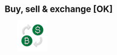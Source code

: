 # Buy, sell & exchange \[OK]

<figure><img src="../.gitbook/assets/Buy, sell and exchange.png" alt=""><figcaption></figcaption></figure>
